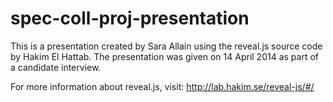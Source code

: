 spec-coll-proj-presentation
===========================

This is a presentation created by Sara Allain using the reveal.js source code by Hakim El Hattab. The presentation was given on 14 April 2014 as part of a candidate interview.

For more information about reveal.js, visit: http://lab.hakim.se/reveal-js/#/
